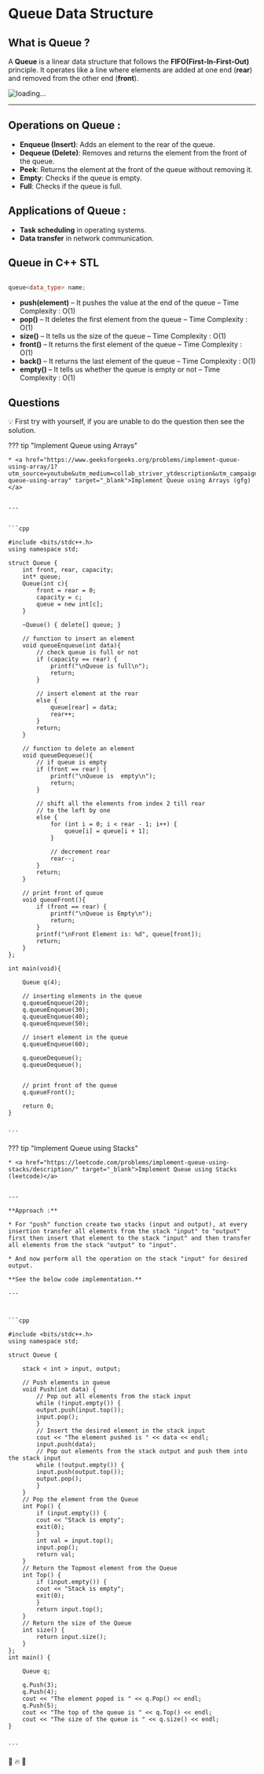 # Queue Data Structure


## What is Queue ?

A **Queue** is a linear data structure that follows the **FIFO(First-In-First-Out)** principle. It operates like a line where elements are added at one end (**rear**) and removed from the other end (**front**).


![loading...](../../../images/dsa/stack_queue/Queue-Data-Structures.png)


---


## Operations on Queue :

* **Enqueue (Insert)**: Adds an element to the rear of the queue.
* **Dequeue (Delete)**: Removes and returns the element from the front of the queue.
* **Peek**: Returns the element at the front of the queue without removing it.
* **Empty**: Checks if the queue is empty.
* **Full**: Checks if the queue is full.


## Applications of Queue :

* **Task scheduling** in operating systems.
* **Data transfer** in network communication.


## Queue in C++ STL

```cpp

queue<data_type> name;


```

* **push(element)** – It pushes the value at the end of the queue – Time Complexity : O(1)
* **pop()** – It deletes the first element from the queue – Time Complexity : O(1)
* **size()** – It tells us the size of the queue – Time Complexity : O(1) 
* **front()** – It returns the first element of the queue – Time Complexity : O(1) 
* **back()** – It returns the last element of the queue – Time Complexity : O(1) 
* **empty()** – It tells us whether the queue is empty or not – Time Complexity : O(1)  



## Questions

💡 First try with yourself, if you are unable to do the question then see the solution.


??? tip "Implement Queue using Arrays"

    * <a href="https://www.geeksforgeeks.org/problems/implement-queue-using-array/1?utm_source=youtube&utm_medium=collab_striver_ytdescription&utm_campaign=implement-queue-using-array" target="_blank">Implement Queue using Arrays (gfg)</a>


    ---


    ```cpp

    #include <bits/stdc++.h>
    using namespace std;

    struct Queue {
        int front, rear, capacity;
        int* queue;
        Queue(int c){
            front = rear = 0;
            capacity = c;
            queue = new int[c];
        }

        ~Queue() { delete[] queue; }

        // function to insert an element
        void queueEnqueue(int data){
            // check queue is full or not
            if (capacity == rear) {
                printf("\nQueue is full\n");
                return;
            }

            // insert element at the rear
            else {
                queue[rear] = data;
                rear++;
            }
            return;
        }

        // function to delete an element
        void queueDequeue(){
            // if queue is empty
            if (front == rear) {
                printf("\nQueue is  empty\n");
                return;
            }

            // shift all the elements from index 2 till rear
            // to the left by one
            else {
                for (int i = 0; i < rear - 1; i++) {
                    queue[i] = queue[i + 1];
                }

                // decrement rear
                rear--;
            }
            return;
        }

        // print front of queue
        void queueFront(){
            if (front == rear) {
                printf("\nQueue is Empty\n");
                return;
            }
            printf("\nFront Element is: %d", queue[front]);
            return;
        }
    };

    int main(void){

        Queue q(4);

        // inserting elements in the queue
        q.queueEnqueue(20);
        q.queueEnqueue(30);
        q.queueEnqueue(40);
        q.queueEnqueue(50);

        // insert element in the queue
        q.queueEnqueue(60);

        q.queueDequeue();
        q.queueDequeue();


        // print front of the queue
        q.queueFront();

        return 0;
    }


    ```

??? tip "Implement Queue using Stacks"

    * <a href="https://leetcode.com/problems/implement-queue-using-stacks/description/" target="_blank">Implement Queue using Stacks (leetcode)</a>


    ---

    **Approach :**

    * For "push" function create two stacks (input and output), at every insertion transfer all elements from the stack "input" to "output" first then insert that element to the stack "input" and then transfer all elements from the stack "output" to "input".

    * And now perform all the operation on the stack "input" for desired output.

    **See the below code implementation.**

    ---



    ```cpp

    #include <bits/stdc++.h>
    using namespace std;

    struct Queue {

        stack < int > input, output;
        
        // Push elements in queue
        void Push(int data) {
            // Pop out all elements from the stack input
            while (!input.empty()) {
            output.push(input.top());
            input.pop();
            }
            // Insert the desired element in the stack input
            cout << "The element pushed is " << data << endl;
            input.push(data);
            // Pop out elements from the stack output and push them into the stack input
            while (!output.empty()) {
            input.push(output.top());
            output.pop();
            }
        }
        // Pop the element from the Queue
        int Pop() {
            if (input.empty()) {
            cout << "Stack is empty";
            exit(0);
            }
            int val = input.top();
            input.pop();
            return val;
        }
        // Return the Topmost element from the Queue
        int Top() {
            if (input.empty()) {
            cout << "Stack is empty";
            exit(0);
            }
            return input.top();
        }
        // Return the size of the Queue
        int size() {
            return input.size();
        }
    };
    int main() {

        Queue q;

        q.Push(3);
        q.Push(4);
        cout << "The element poped is " << q.Pop() << endl;
        q.Push(5);
        cout << "The top of the queue is " << q.Top() << endl;
        cout << "The size of the queue is " << q.size() << endl;
    }


    ```





💯 🔥 🚀


